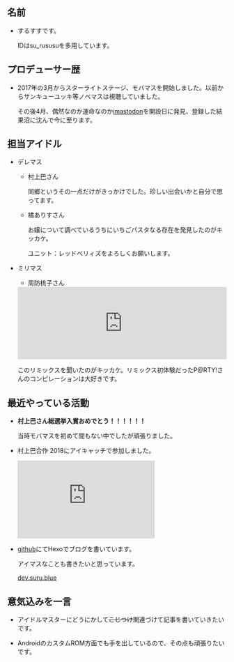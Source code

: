## 名前

- するすすです。

    IDはsu_rususuを多用しています。

## プロデューサー歴

- 2017年の3月からスターライトステージ、モバマスを開始しました。以前からサンキューユッキ等ノベマスは視聴していました。

    その後4月、偶然なのか運命なのか[imastodon](https://imastodon.net/)を開設日に発見、登録した結果沼に沈んで今に至ります。

## 担当アイドル

- デレマス
    - 村上巴さん

        同郷というその一点だけがきっかけでした。珍しい出会いかと自分で思ってます。

    - 橘ありすさん

        お嬢について調べているうちにいちごパスタなる存在を発見したのがキッカケ。

        ユニット：レッドべリィズをよろしくお願いします。

- ミリマス

    - 周防桃子さん

    <iframe width="100%" height="166" scrolling="no" frameborder="no" allow="autoplay" src="https://w.soundcloud.com/player/?url=https%3A//api.soundcloud.com/tracks/215368657&amp;color=%23ff5500&amp;auto_play=false&amp;hide_related=false&amp;show_comments=true&amp;show_user=true&amp;show_reposts=false&amp;show_teaser=true"></iframe>

    このリミックスを聞いたのがキッカケ。リミックス初体験だったP@RTY!さんのコンピレーションは大好きです。

## 最近やっている活動

- __村上巴さん総選挙入賞おめでとう！！！！！！__

    当時モバマスを初めて間もない中でしたが頑張りました。

- 村上巴合作 2018にアイキャッチで参加しました。

    <iframe width="312" height="176" src="https://ext.nicovideo.jp/thumb/sm32515163" scrolling="no" style="border:solid 1px #ccc;" frameborder="0"><a href="http://www.nicovideo.jp/watch/sm32515163">2018年村上巴合作 -花鳥風月-</a></iframe>

- [github](https://github.com/su-rususu)にてHexoでブログを書いています。

    アイマスなことも書きたいと思っています。

    [dev.suru.blue](dev.suru.blue)

## 意気込みを一言

- アイドルマスターにどうにかして~~こじつけ~~関連づけて記事を書いていきたいです。

- AndroidのカスタムROM方面でも手を出しているので、その点も頑張りたいです。